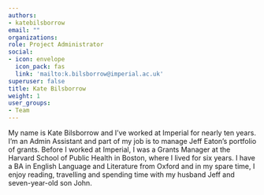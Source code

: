 ```yaml
---
authors:
- katebilsborrow
email: ""
organizations:
role: Project Administrator
social:
- icon: envelope
  icon_pack: fas
  link: 'mailto:k.bilsborrow@imperial.ac.uk'
superuser: false
title: Kate Bilsborrow
weight: 1
user_groups:
- Team
---
```


My name is Kate Bilsborrow and I’ve worked at Imperial for nearly ten years. I’m
an Admin Assistant and part of my job is to manage Jeff Eaton’s portfolio of
grants. Before I worked at Imperial, I was a Grants Manager at the Harvard
School of Public Health in Boston, where I lived for six years. I have a BA in
English Language and Literature from Oxford and in my spare time, I enjoy
reading, travelling and spending time with my husband Jeff and seven-year-old
son John.